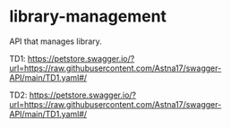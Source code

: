 # library-management
API that manages library.


TD1: https://petstore.swagger.io/?url=https://raw.githubusercontent.com/Astna17/swagger-API/main/TD1.yaml#/

TD2: https://petstore.swagger.io/?url=https://raw.githubusercontent.com/Astna17/swagger-API/main/TD1.yaml#/
